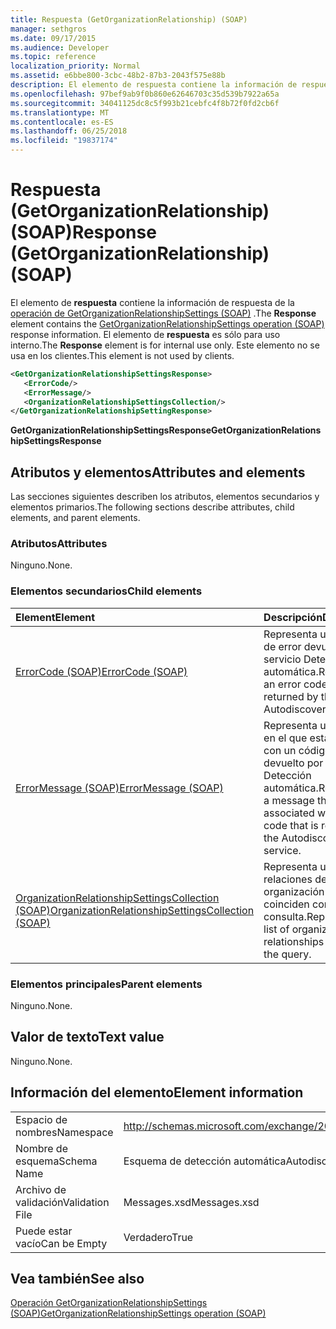 ```yaml
---
title: Respuesta (GetOrganizationRelationship) (SOAP)
manager: sethgros
ms.date: 09/17/2015
ms.audience: Developer
ms.topic: reference
localization_priority: Normal
ms.assetid: e6bbe800-3cbc-48b2-87b3-2043f575e88b
description: El elemento de respuesta contiene la información de respuesta GetOrganizationRelationshipSettings operación (SOAP). El elemento de respuesta es sólo para uso interno. Este elemento no se usa en los clientes.
ms.openlocfilehash: 97bef9ab9f0b860e62646703c35d539b7922a65a
ms.sourcegitcommit: 34041125dc8c5f993b21cebfc4f8b72f0fd2cb6f
ms.translationtype: MT
ms.contentlocale: es-ES
ms.lasthandoff: 06/25/2018
ms.locfileid: "19837174"
---
```

# <a name="response-getorganizationrelationship-soap"></a><span data-ttu-id="98f2f-105">Respuesta (GetOrganizationRelationship) (SOAP)</span><span class="sxs-lookup"><span data-stu-id="98f2f-105">Response (GetOrganizationRelationship) (SOAP)</span></span>

<span data-ttu-id="98f2f-106">El elemento de **respuesta** contiene la información de respuesta de la [operación de GetOrganizationRelationshipSettings (SOAP)](getorganizationrelationshipsettings-operation-soap.md) .</span><span class="sxs-lookup"><span data-stu-id="98f2f-106">The **Response** element contains the [GetOrganizationRelationshipSettings operation (SOAP)](getorganizationrelationshipsettings-operation-soap.md) response information.</span></span> <span data-ttu-id="98f2f-107">El elemento de **respuesta** es sólo para uso interno.</span><span class="sxs-lookup"><span data-stu-id="98f2f-107">The **Response** element is for internal use only.</span></span> <span data-ttu-id="98f2f-108">Este elemento no se usa en los clientes.</span><span class="sxs-lookup"><span data-stu-id="98f2f-108">This element is not used by clients.</span></span> 
  
```XML
<GetOrganizationRelationshipSettingsResponse>
   <ErrorCode/>
   <ErrorMessage/>
   <OrganizationRelationshipSettingsCollection/>
</GetOrganizationRelationshipSettingResponse>
```

 <span data-ttu-id="98f2f-109">**GetOrganizationRelationshipSettingsResponse**</span><span class="sxs-lookup"><span data-stu-id="98f2f-109">**GetOrganizationRelationshipSettingsResponse**</span></span>
## <a name="attributes-and-elements"></a><span data-ttu-id="98f2f-110">Atributos y elementos</span><span class="sxs-lookup"><span data-stu-id="98f2f-110">Attributes and elements</span></span>

<span data-ttu-id="98f2f-111">Las secciones siguientes describen los atributos, elementos secundarios y elementos primarios.</span><span class="sxs-lookup"><span data-stu-id="98f2f-111">The following sections describe attributes, child elements, and parent elements.</span></span>
  
### <a name="attributes"></a><span data-ttu-id="98f2f-112">Atributos</span><span class="sxs-lookup"><span data-stu-id="98f2f-112">Attributes</span></span>

<span data-ttu-id="98f2f-113">Ninguno.</span><span class="sxs-lookup"><span data-stu-id="98f2f-113">None.</span></span>
  
### <a name="child-elements"></a><span data-ttu-id="98f2f-114">Elementos secundarios</span><span class="sxs-lookup"><span data-stu-id="98f2f-114">Child elements</span></span>

|<span data-ttu-id="98f2f-115">**Element**</span><span class="sxs-lookup"><span data-stu-id="98f2f-115">**Element**</span></span>|<span data-ttu-id="98f2f-116">**Descripción**</span><span class="sxs-lookup"><span data-stu-id="98f2f-116">**Description**</span></span>|
|:-----|:-----|
|[<span data-ttu-id="98f2f-117">ErrorCode (SOAP)</span><span class="sxs-lookup"><span data-stu-id="98f2f-117">ErrorCode (SOAP)</span></span>](errorcode-soap.md) <br/> |<span data-ttu-id="98f2f-118">Representa un código de error devuelto por el servicio Detección automática.</span><span class="sxs-lookup"><span data-stu-id="98f2f-118">Represents an error code that is returned by the Autodiscover service.</span></span>  <br/> |
|[<span data-ttu-id="98f2f-119">ErrorMessage (SOAP)</span><span class="sxs-lookup"><span data-stu-id="98f2f-119">ErrorMessage (SOAP)</span></span>](errormessage-soap.md) <br/> |<span data-ttu-id="98f2f-120">Representa un mensaje en el que está asociado con un código de error devuelto por el servicio Detección automática.</span><span class="sxs-lookup"><span data-stu-id="98f2f-120">Represents a message that is associated with an error code that is returned by the Autodiscover service.</span></span>  <br/> |
|[<span data-ttu-id="98f2f-121">OrganizationRelationshipSettingsCollection (SOAP)</span><span class="sxs-lookup"><span data-stu-id="98f2f-121">OrganizationRelationshipSettingsCollection (SOAP)</span></span>](organizationrelationshipsettingscollection-soap.md) <br/> |<span data-ttu-id="98f2f-122">Representa una lista de relaciones de organización que coinciden con la consulta.</span><span class="sxs-lookup"><span data-stu-id="98f2f-122">Represents a list of organization relationships that match the query.</span></span>  <br/> |
   
### <a name="parent-elements"></a><span data-ttu-id="98f2f-123">Elementos principales</span><span class="sxs-lookup"><span data-stu-id="98f2f-123">Parent elements</span></span>

<span data-ttu-id="98f2f-124">Ninguno.</span><span class="sxs-lookup"><span data-stu-id="98f2f-124">None.</span></span>
  
## <a name="text-value"></a><span data-ttu-id="98f2f-125">Valor de texto</span><span class="sxs-lookup"><span data-stu-id="98f2f-125">Text value</span></span>

<span data-ttu-id="98f2f-126">Ninguno.</span><span class="sxs-lookup"><span data-stu-id="98f2f-126">None.</span></span>
  
## <a name="element-information"></a><span data-ttu-id="98f2f-127">Información del elemento</span><span class="sxs-lookup"><span data-stu-id="98f2f-127">Element information</span></span>

|||
|:-----|:-----|
|<span data-ttu-id="98f2f-128">Espacio de nombres</span><span class="sxs-lookup"><span data-stu-id="98f2f-128">Namespace</span></span>  <br/> |http://schemas.microsoft.com/exchange/2010/Autodiscover  <br/> |
|<span data-ttu-id="98f2f-129">Nombre de esquema</span><span class="sxs-lookup"><span data-stu-id="98f2f-129">Schema Name</span></span>  <br/> |<span data-ttu-id="98f2f-130">Esquema de detección automática</span><span class="sxs-lookup"><span data-stu-id="98f2f-130">Autodiscover schema</span></span>  <br/> |
|<span data-ttu-id="98f2f-131">Archivo de validación</span><span class="sxs-lookup"><span data-stu-id="98f2f-131">Validation File</span></span>  <br/> |<span data-ttu-id="98f2f-132">Messages.xsd</span><span class="sxs-lookup"><span data-stu-id="98f2f-132">Messages.xsd</span></span>  <br/> |
|<span data-ttu-id="98f2f-133">Puede estar vacío</span><span class="sxs-lookup"><span data-stu-id="98f2f-133">Can be Empty</span></span>  <br/> |<span data-ttu-id="98f2f-134">Verdadero</span><span class="sxs-lookup"><span data-stu-id="98f2f-134">True</span></span>  <br/> |
   
## <a name="see-also"></a><span data-ttu-id="98f2f-135">Vea también</span><span class="sxs-lookup"><span data-stu-id="98f2f-135">See also</span></span>



[<span data-ttu-id="98f2f-136">Operación GetOrganizationRelationshipSettings (SOAP)</span><span class="sxs-lookup"><span data-stu-id="98f2f-136">GetOrganizationRelationshipSettings operation (SOAP)</span></span>](getorganizationrelationshipsettings-operation-soap.md)


